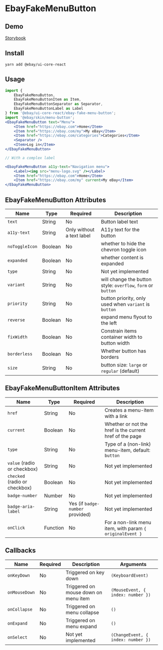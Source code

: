 # EbayFakeMenuButton

## Demo
[Storybook](https://opensource.ebay.com/ebayui-core-react/main/?path=/story/buttons-ebay-fake-menu-button--default)


## Install
```
yarn add @ebay/ui-core-react
```

## Usage
```jsx harmony
import {
    EbayFakeMenuButton,
    EbayFakeMenuButtonItem as Item,
    EbayFakeMenuButtonSeparator as Separator,
    EbayFakeMenuButtonLabel as Label
} from '@ebay/ui-core-react/ebay-fake-menu-button';
import '@ebay/skin/menu-button';
<EbayFakeMenuButton text="Menu">
    <Item href="https://ebay.com">Home</Item>
    <Item href="https://ebay.com/my">My eBay</Item>
    <Item href="https://ebay.com/categories">Categories</Item>
    <Separator />
    <Item>Log in</Item>
</EbayFakeMenuButton>

// With a complex label

<EbayFakeMenuButton a11y-text="Navigation menu">
    <Label><img src="menu-logo.svg" /></Label>
    <Item href="https://ebay.com">Home</Item>
    <Item href="https://ebay.com/my" current>My eBay</Item>
</EbayFakeMenuButton>
```

## EbayFakeMenuButton Attributes

Name | Type | Required | Description
--- | --- | --- | ---
`text` | String | No | Button label text
`a11y-text` | String | Only without a text label | A11y text for the button
`noToggleIcon` | Boolean  | No | whether to hide the chevron toggle icon
`expanded` | Boolean  | No | whether content is expanded
`type` | String | No | Not yet implemented
`variant` | String | No | will change the button style: `overflow`, `form` or `button`
`priority` | String | No | button priority, only used when `variant` is `button`
`reverse` | Boolean  | No | expand menu flyout to the left
`fixWidth` | Boolean  | No | Constrain items container width to button width
`borderless` | Boolean | No | Whether button has borders
`size` | String   | No | button size: `large` or `regular` (default)

## EbayFakeMenuButtonItem Attributes

Name | Type | Required | Description
--- | --- | --- | ---
`href` | String | No | Creates a menu-item with a link
`current` | Boolean | No | Whether or not the href is the current href of the page
`type` | String | No | Type of a (non-link) menu-item, default: `button`
`value` (radio or checkbox) | String | No | Not yet implemented
`checked` (radio or checkbox) | Boolean | No | Not yet implemented
`badge-number` | Number | No | Not yet implemented
`badge-aria-label` | String | Yes (if `badge-number` provided) | Not yet implemented
`onClick` | Function | No | For a non-link menu item, with param `{ originalEvent }`

## Callbacks
| Name          | Required             | Description                          | Arguments                          |
|---------------|----------------------|--------------------------------------|------------------------------------|
 `onKeyDown`   | No | Triggered on key down                | `(KeyboardEvent)`                  |
 `onMouseDown` | No | Triggered on mouse down on menu item | `(MouseEvent, { index: number })`  |
 `onCollapse`  | No | Triggered on menu collapse           | `()`                               |
 `onExpand`    | No | Triggered on menu expand             | `()`                               |
 `onSelect`    | No | Not yet implemented                  | `(ChangeEvent, { index: number })` |
